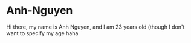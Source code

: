 # Anh-Nguyen
<p>Hi there, my name is Anh Nguyen, and I am 23 years old (though I don't want to specify my age haha</p>
